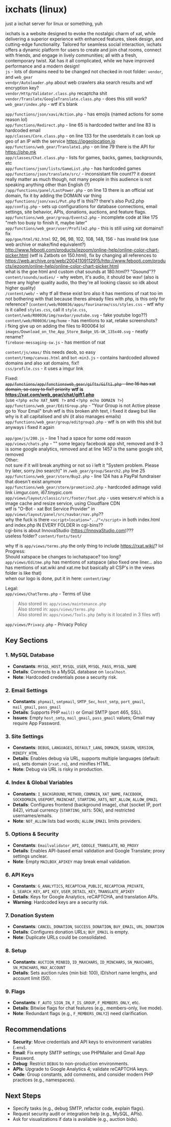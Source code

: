 # ixchats (linux)
just a ixchat server for linux or something, yuh<br>

ixchats is a website designed to evoke the nostalgic charm of xat, while delivering a superior experience with enhanced features, sleek design, and cutting-edge functionality. Tailored for seamless social interaction, ixchats offers a dynamic platform for users to create and join chat rooms, connect with friends, and engage in lively communities; all with a fresh, contemporary twist. Xat has it all complicated, while we have improved performance and a modern design!<br>
`js` - lots of domains need to be changed
not checked in root folder:  `vendor`, and `web_gear`<br>
`vendpr/Autoloader.php` about web crawlers aka search results and wtf encryption key?<br>
`vendor/Http/Validator.class.php` recaptcha shit<br>
`vendor/Translate/GoogleTranslate.class.php` - does this still work?<br>
`web_gear/index.php` - wtf it's blank<br>

`app/functions/json/xavi/Action.php` - has emojis (named actions for some reason lol)<br>
`app/functions/Redirect.php` - line 65 is hardcoded twitter and line 83 is hardcoded email<br>
`app/classes/Core.class.php` - on line 133 for the userdetails it can look up geo of an IP with the service https://ipgeolocation.io<br>
`app/functions/web_gear/Translate1.php` - on line 79 there is the API for https://php.mk<br>
`app/classes/Chat.class.php` - lists for games, backs, games, backgrounds, etc<br>
`‎app/functions/json/lists/GameList.php` - has hardcoded games<br>
`app/functions/json/translate/src/` - inconsistant file count?? it doesnt really matter as much though, not many people in this audience is not speaking anything other than English (?)<br>
`/app/functions/panel/LastPower.php` - on line 13 there is an official xat domain, fix it by adding the DOMAIN var thing<br>
`app/functions/json/xavi/Put.php` tf is this?? there's also Put2.php<br>
`app/config.php` - sets up configurations for database connections, email settings, site behavior, APIs, donations, auctions, and feature flags.<br>
`app/functions/web_gear/group/Events2.php` - incomplete code at like 175 "meh too busy to finish it, maybe later"<br>
`app/functions/web_gear/user/Profile2.php` - this is still using xat domains!! fix<br>
`app/goe/html/92.html` 92, 96, 98, 102, 108, 148, 156 - has invalid link (use web archive or make/find equivalent?) http://www.febooti.com/products/iezoom/online-help/online-color-chart-picker.html (wtf is Zatbots on 150.html), fix by changing all references to https://web.archive.org/web/20041109112915/http://www.febooti.com/products/iezoom/online-help/online-color-chart-picker.html<br>
what is the goe html and custom chat sounds at 180.html?? "Gsound"??<br>
`content/sounds/audies/` - why webm, it's audio, it should be wav! (also is there any higher quality audio, tho they're all looking classic so idk about higher quality)<br>
`/content/web/` - why tf all these exist bro also it has mentions of rxat too im not bothering with that because theres already files with php, is this only for reference? (`content/web/R00036/apps/fourinarow/css/styles.css` - wtf why is it called `styles.css`, call it `style.css`, `content/web/R00036/img/navbar/youtube.svg` - fake youtube logo??)<br>
`content/web/R00036/img/home` - has mentions to xat, retake screenshots?<br>
i fking give up on adding the files to R00064 lol<br>
`images/Download_on_the_App_Store_Badge_US-UK_135x40.svg` - neatly rename?<br>
`firebase-messaging-sw.js` - has mention of rxat<br>

`content/js/xmas/` this needs deob, so easy<br>
`content/temp/canvas.html` and `bot-min3.js` - contains hardcoded allowed domains and also xat domains, fix!!<br> 
`css/profile.css` - it uses a imgur link<br>

Fixed:<br>
<s>`app/functions/app/functionsweb_gear/gifts/Gift1.php` - line 16 has xat domain, so easy to fix!! priority</s> <b>wtf is https://xat.com/web_gear/chat/gift1.php</b><br>
(use `<?php echo XAT_NAME ?>` and `<?php echo DOMAIN ?>`)<br>
`app/functions/web_gear/EditGroup.php` - "Your Group is not Active please go to Your Email" bruh wtf is this broken ahh text, i fixed it dawg but like why is it all capitalised and shi (it also manages emails)<br>
`app/functions/web_gear/group/editgroup3.php` - wtf is on with this shit but anyways i fixed it again<br><br>
`app/goe/js/200.js` - line 1 had a space for some odd reason<br>
`app/views/chats.php` - "<meta property="fb:admins" content="634242600074268" />" some legacy facebook app shit, removed and 8-3 is some google analytics, removed and at line 1457 is the same google shit, removed<br>
Other:<br>
not sure if it will break anything or not so i left it "System problem. Please try later, sorry.(no search)" in `/web_gear/group/Search2.php` line 25<br>
`app/functions/web_gear/store/Buy2.php` - line 124 has a PayPal fundraiser that doesn't exist anymore<br>
`app/functions/web_gear/store/promotion2.php` - hardcoded adimage valid link i.imgur.com, i67.tinypic.com<br>
`app/views/layout/classic/src/footer/foot.php` - uses weserv.nl which is a image cache and resize service, using Cloudflare CDN<br>
wtf is "O-Bot - xat Bot Service Provider" in `app/views/layout/panel/src/navbar/nav.php`??<br>
why the fuck is there `<script>location="../"</script>` in both index.html and index.php IN EVERY FOLDER in cgi-bins??<br>
cgi-bins is about InnovaStudio (https://InnovaStudio.com)???<br>
useless folder? `content/fonts/test/`<br>

why tf is `app/views/terms.php` the only thing to include https://rxat.wiki/? lol<br>
Progress:<br>
Should xatspace be changes to ixchatspace? too long? `app/views/Editme.php` has mentions of xatspace (also fixed one liner... also has mentions of xat.wiki and xat.me but basically all CSP's in the views folder is like that)<br>
when our logo is done, put it in here: `content/img/`<br>

Legal:<br>
`app/views/ChatTerms.php` - Terms of Use<br>
> Also stored in: `app/views/maintenance.php`<br>
> Also stored in: `apps/views/terms.php`<br>
> Also stored in: `apps/views/Tools.php` (why is it located in 3 files wtf)<br>

`app/views/Privacy.php` - Privacy Policy<br>

## Key Sections

### 1. MySQL Database
- **Constants**: `MYSQL_HOST`, `MYSQL_USER`, `MYSQL_PASS`, `MYSQL_NAME`
- **Details**: Connects to a MySQL database on `localhost`.
- **Note**: Hardcoded credentials pose a security risk.

### 2. Email Settings
- **Constants**: `phpmail`, `smtpmail`, `SMTP_Sec`, `host_smtp`, `port_gmail`, `mail_gmail`, `pass_gmail`
- **Details**: Supports PHP `mail()` or Gmail SMTP (port 465, SSL).
- **Issues**: Empty `host_smtp`, `mail_gmail`, `pass_gmail` values; Gmail may require App Password.

### 3. Site Settings
- **Constants**: `DEBUG`, `LANGUAGES`, `DEFAULT_LANG`, `DOMAIN`, `SEASON`, `VERSION`, `MINIFY_HTML`
- **Details**: Enables debug via URL, supports multiple languages (default: `en`), sets domain (`rxat.ro`), and minifies HTML.
- **Note**: Debug via URL is risky in production.

### 4. Index & Global Variables
- **Constants**: `I_BACKGROUND`, `METHOD`, `CDNMAIN`, `XAT_NAME`, `FACEBOOK`, `SOCKDOMAIN`, `USEPORT`, `MAINCHAT`, `STARTING_XATS`, `NOT_ALLOW`, `ALLOW_EMAIL`
- **Details**: Configures frontend (background image), chat (socket IP, port 842), virtual currency (`STARTING_XATS`: 50k), and restricted usernames/emails.
- **Note**: `NOT_ALLOW` lists bad words; `ALLOW_EMAIL` limits providers.

### 5. Options & Security
- **Constants**: `Emailvalidator_API`, `GOOGLE_TRANSLATE`, `NO_PROXY`
- **Details**: Enables API-based email validation and Google Translate; proxy settings unclear.
- **Note**: Empty `MAILBOX_APIKEY` may break email validation.

### 6. API Keys
- **Constants**: `G_ANALYTICS`, `RECAPTCHA_PUBLIC`, `RECAPTCHA_PRIVATE`, `G_SEARCH_KEY`, `API_KEY`, `USER_DETAIL_KEY`, `TRANSLATE_APIKEY`
- **Details**: Keys for Google Analytics, reCAPTCHA, and translation APIs.
- **Warning**: Hardcoded keys are a security risk.

### 7. Donation System
- **Constants**: `CANCEL_DONATION`, `SUCCESS_DONATION`, `BUY_EMAIL`, `URL_DONATION`
- **Details**: Configures donation URLs; `BUY_EMAIL` is empty.
- **Note**: Duplicate URLs could be consolidated.

### 8. Setup
- **Constants**: `AUCTION_MINBID`, `ID_MAXCHARS`, `ID_MINCHARS`, `SN_MAXCHARS`, `SN_MINCHARS`, `MAX_ACCOUNT`
- **Details**: Sets auction rules (min bid: 100), ID/short name lengths, and account limit (50).

### 9. Flags
- **Constants**: `F_AUTO_SIGN_IN`, `F_IS_GROUP`, `F_MEMBERS_ONLY`, etc.
- **Details**: Bitwise flags for chat features (e.g., members-only, live mode).
- **Note**: Redundant flags (e.g., `F_MEMBERS_ONLY2`) need clarification.

## Recommendations
- **Security**: Move credentials and API keys to environment variables (`.env`).
- **Email**: Fix empty SMTP settings; use PHPMailer and Gmail App Password.
- **Debug**: Restrict `DEBUG` to non-production environments.
- **APIs**: Upgrade to Google Analytics 4; validate reCAPTCHA keys.
- **Code**: Group constants, add comments, and consider modern PHP practices (e.g., namespaces).

## Next Steps
- Specify tasks (e.g., debug SMTP, refactor code, explain flags).
- Request security audit or integration help (e.g., MySQL, APIs).
- Ask for visualizations if data is available (e.g., auction bids).
